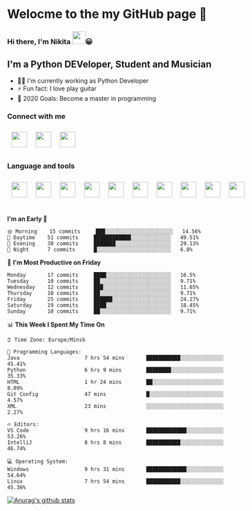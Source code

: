 # Welocme to the my GitHub page 🎉

### Hi there, I'm Nikita <a href="https://www.gautamkrishnar.com/"><img src="https://media.giphy.com/media/hvRJCLFzcasrR4ia7z/giphy.gif" width="30px" height="30px"></a>😀


## I'm a Python DEVeloper, Student and Musician


- 🧙‍♂️ I'm currently working as Python Developer
- ⚡ Fun fact: I love play guitar
- 🥅 2020 Goals: Become a master in programming

### Connect with me

<div class="social" style="display:flex">
    <a href="https://www.linkedin.com/in/nikita-efremov-6820a2130/">
        <img style="margin: 10px" src="https://www.flaticon.com/svg/static/icons/svg/145/145807.svg" alt="" width="36px"/>
    </a>
    <a href="https://vk.com/nikefr7">
        <img style="margin: 10px" src="https://www.flaticon.com/svg/static/icons/svg/145/145813.svg" alt="" width="36px"/>
    </a>
    <a href="https://www.instagram.com/nikefr7/">
        <img style="margin: 10px" src="https://www.flaticon.com/svg/static/icons/svg/145/145805.svg" alt="" width="36px"/>
    </a>
</div>

### Language and tools

<div class="social" style="display:flex">
    <img style="margin:10px" src="https://www.simplilearn.com/ice9/free_resources_article_thumb/VSCode.png" alt="" width="36px" height="36px"/>
    <img style="margin:10px" src="https://cdn4.iconfinder.com/data/icons/logos-and-brands/512/267_Python_logo-512.png" width="36px" height="36px"/>
    <img style="margin:10px" src="https://www.flaticon.com/svg/static/icons/svg/1265/1265531.svg" width="36px" height="36px">
    <img style="margin:10px" src="https://cdn.worldvectorlogo.com/logos/django.svg" width="36px" height="36px">
    <img style="margin:10px" src="https://cdn.worldvectorlogo.com/logos/linux-tux-2.svg" width="36px" height="36px">
    <img style="margin:10px" src="https://cdn.worldvectorlogo.com/logos/git-icon.svg" width="36px" height="36px">
    <img style="margin:10px" src="https://cdn.worldvectorlogo.com/logos/bootstrap-4.svg" width="36px" height="36px">
    <img style="margin:10px" src="https://cdn.worldvectorlogo.com/logos/html-5.svg" width="36px" height="36px">
    <img style="margin:10px" src="https://cdn.worldvectorlogo.com/logos/nginx-1.svg" width="36px" height="36px">
    <img style="margin:10px" src="https://cdn.worldvectorlogo.com/logos/javascript.svg" width="36px" height="36px">
</div>

<br>



<!--START_SECTION:waka-->
**I'm an Early 🐤** 

```text
🌞 Morning    15 commits     ███░░░░░░░░░░░░░░░░░░░░░░   14.56% 
🌆 Daytime    51 commits     ████████████░░░░░░░░░░░░░   49.51% 
🌃 Evening    30 commits     ███████░░░░░░░░░░░░░░░░░░   29.13% 
🌙 Night      7 commits      █░░░░░░░░░░░░░░░░░░░░░░░░   6.8%

```
📅 **I'm Most Productive on Friday** 

```text
Monday       17 commits     ████░░░░░░░░░░░░░░░░░░░░░   16.5% 
Tuesday      10 commits     ██░░░░░░░░░░░░░░░░░░░░░░░   9.71% 
Wednesday    12 commits     ███░░░░░░░░░░░░░░░░░░░░░░   11.65% 
Thursday     10 commits     ██░░░░░░░░░░░░░░░░░░░░░░░   9.71% 
Friday       25 commits     ██████░░░░░░░░░░░░░░░░░░░   24.27% 
Saturday     19 commits     ████░░░░░░░░░░░░░░░░░░░░░   18.45% 
Sunday       10 commits     ██░░░░░░░░░░░░░░░░░░░░░░░   9.71%

```


📊 **This Week I Spent My Time On** 

```text
⌚︎ Time Zone: Europe/Minsk

💬 Programming Languages: 
Java                     7 hrs 54 mins       ███████████░░░░░░░░░░░░░░   45.41% 
Python                   6 hrs 9 mins        ████████░░░░░░░░░░░░░░░░░   35.33% 
HTML                     1 hr 24 mins        ██░░░░░░░░░░░░░░░░░░░░░░░   8.09% 
Git Config               47 mins             █░░░░░░░░░░░░░░░░░░░░░░░░   4.57% 
XML                      23 mins             ░░░░░░░░░░░░░░░░░░░░░░░░░   2.27%

🔥 Editors: 
VS Code                  9 hrs 16 mins       █████████████░░░░░░░░░░░░   53.26% 
IntelliJ                 8 hrs 8 mins        ███████████░░░░░░░░░░░░░░   46.74%

💻 Operating System: 
Windows                  9 hrs 31 mins       █████████████░░░░░░░░░░░░   54.64% 
Linux                    7 hrs 54 mins       ███████████░░░░░░░░░░░░░░   45.36%

```


<!--END_SECTION:waka-->


[![Anurag's github stats](https://github-readme-stats.vercel.app/api?username=NikDark)](https://github.com/anuraghazra/github-readme-stats)

[VK]: https://vk.com/nikefr7
[LinkedIn]: https://www.linkedin.com/in/nikita-efremov-6820a2130/
[Instagram]: https://www.instagram.com/nikefr7/
